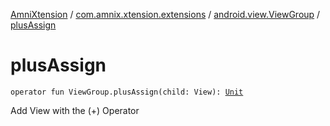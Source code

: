[AmniXtension](../../index.md) / [com.amnix.xtension.extensions](../index.md) / [android.view.ViewGroup](index.md) / [plusAssign](./plus-assign.md)

# plusAssign

`operator fun ViewGroup.plusAssign(child: View): `[`Unit`](https://kotlinlang.org/api/latest/jvm/stdlib/kotlin/-unit/index.html)

Add View with the (+) Operator

